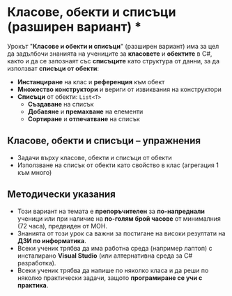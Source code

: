 # Класове, обекти и списъци (разширен вариант) *

Урокът "**Класове и обекти и списъци**" (разширен вариант) има за цел да задълбочи знанията на учениците за **класовете** и **обектите** в C#, както и да се запознаят със **списъците** като структура от данни, за да използват **списъци от обекти**:
  - **Инстанциране** на клас и **референция** към обект
  - **Множество конструктори** и вериги от извиквания на конструктори
  - **Списъци** от обекти: `List<T>`
    - **Създаване** на списък
    - **Добавяне** и **премахване** на елементи
    - **Сортиране** и **отпечатване** на списък

## Класове, обекти и списъци – упражнения
  - Задачи върху класове, обекти и списъци от обекти
  - Използване на списък от обекти като свойство в клас (агрегация 1 към много)

## Методически указания
  - Този вариант на темата е **препоръчителен** за **по-напреднали** ученици или при наличие на **по-голям брой часове** от минималния (72 часа), предвиден от МОН.
  - Знанията от този урок са важни за постигане на високи резултати на **ДЗИ по информатика**.
  - Всеки ученик трябва да има работна среда (например лаптоп) с инсталирано **Visual Studio** (или алтернативна среда за C# разработка).
  - Всеки ученик трябва да напише по няколко класа и да реши по няколко практически задачи, защото **програмиране сe учи с практика**.
